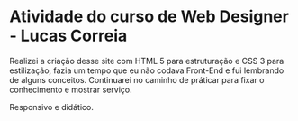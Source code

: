 # Atividade do curso de Web Designer - Lucas Correia

Realizei a criação desse site com HTML 5 para estruturação e CSS 3 para estilização, fazia um tempo que eu não codava Front-End e fui lembrando de alguns conceitos. Continuarei no caminho de práticar para fixar o conhecimento e mostrar serviço. 

Responsivo e didático.
